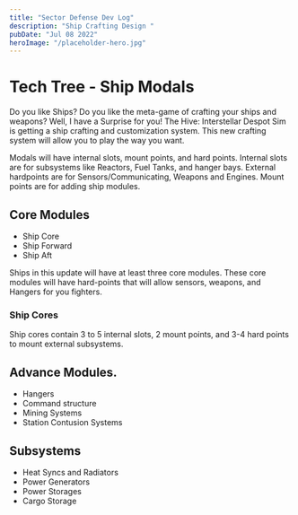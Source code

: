 ```yaml
---
title: "Sector Defense Dev Log"
description: "Ship Crafting Design "
pubDate: "Jul 08 2022"
heroImage: "/placeholder-hero.jpg"
---
```

# Tech Tree - Ship Modals

Do you like Ships? Do you like the meta-game of crafting your ships and weapons?
Well, I have a Surprise for you! The Hive: Interstellar Despot Sim is getting a ship crafting and 
customization system. This new crafting system will allow you to play the way you want.

Modals will have internal slots, mount points, and hard points. Internal slots are for subsystems like
Reactors, Fuel Tanks, and hanger bays. External hardpoints are for Sensors/Communicating,
Weapons and Engines. Mount points are for adding ship modules.

## Core Modules

- Ship Core
- Ship Forward
- Ship Aft

Ships in this update will have at least three core modules.
These core modules will have hard-points that will allow sensors, weapons, and
Hangers for you fighters.

### Ship Cores
Ship cores contain 3 to 5 internal slots, 2 mount points, and 3-4 hard points to mount external subsystems.

## Advance Modules.

- Hangers
- Command structure
- Mining Systems
- Station Contusion Systems

## Subsystems

- Heat Syncs and Radiators
- Power Generators
- Power Storages
- Cargo Storage

